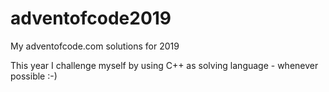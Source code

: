 # adventofcode2019
My adventofcode.com solutions for 2019

This year I challenge myself by using C++ as solving language - whenever possible :-)
